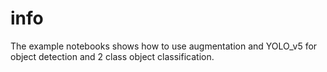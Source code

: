 # info
The example notebooks shows how to use augmentation and YOLO_v5 for object detection and 2 class object classification.
